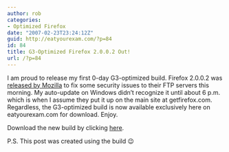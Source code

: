 ```yaml
---
author: rob
categories:
- Optimized Firefox
date: "2007-02-23T23:24:12Z"
guid: http://eatyourexam.com/?p=84
id: 84
title: G3-Optimized Firefox 2.0.0.2 Out!
url: /?p=84
---
```

I am proud to release my first 0-day G3-optimized build. Firefox 2.0.0.2 was <a href="http://www.mozilla.com/en-US/firefox/2.0.0.2/releasenotes/#whatsnew" target="_blank" title="Mozilla Firefox 2.0.0.2 Release Notes: What's New">released by Mozilla</a> to fix some security issues to their FTP servers this morning. My auto-update on Windows didn&#8217;t recognize it until about 6 p.m. which is when I assume they put it up on the main site at getfirefox.com. Regardless, the G3-optimized build is now available exclusively here on eatyourexam.com for download. Enjoy.

Download the new build by clicking <a href="http://eatyourexam.com/my-files/ff-opt/firefox-2.0.0.2.en-US.mac.dmg" target="_blank" title="Firefox 2.0.0.2 Optimized for G3: Download">here</a>.

P.S. This post was created using the build 😉